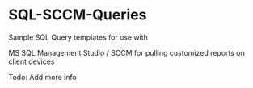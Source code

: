 # SQL-SCCM-Queries

Sample SQL Query templates for use with 

MS SQL Management Studio / SCCM for pulling customized reports on client devices

Todo: Add more info
